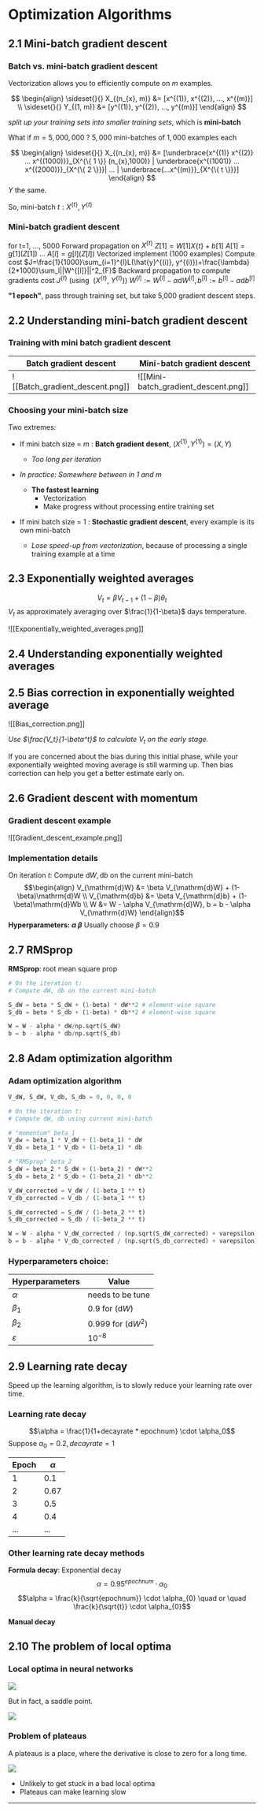 # Optimization Algorithms

## 2.1 Mini-batch gradient descent

### Batch vs. mini-batch gradient descent

Vectorization allows you to efficiently compute on $m$ examples.

$$
\begin{align}
\sideset{}{} X_{(n_{x}, m)} &= [x^{(1)}, x^{(2)}, ..., x^{(m)}] \\
\sideset{}{} Y_{(1, m)} &= [y^{(1)}, y^{(2)}, ..., y^{(m)}]
\end{align}
$$

*split up your training sets into smaller training sets*, which is **mini-batch**

What if $m=5,000,000$ ?
	$5,000$ mini-batches of $1,000$ examples each

$$
\begin{align}
\sideset{}{} X_{(n_{x}, m)} &= [\underbrace{x^{(1)} x^{(2)} ... x^{(1000)}}_{X^{\{ 1 \}} (n_{x},1000)} | \underbrace{x^{(1001)} ... x^{(2000)}}_{X^{\{ 2 \}}}| ... | \underbrace{...x^{(m)}}_{X^{\{ t \}}}]
\end{align}
$$
$Y$ the same.

So, mini-batch $t: X^{\{t\}}, Y^{\{ t\}}$

### Mini-batch gradient descent

for t=1, ..., 5000
	Forward propagation on $X^{\{t\}}$
	$Z[1] = W[1]X\{t\} + b[1]$
	$A[1] = g[1](Z[1])$
	 ...
	$A[l] = g[l](Z[l])$
Vectorized implement (1000 examples)
Compute cost  $J=\frac{1}{1000}\sum_{i=1}^{l}L(\hat{y}^{(i)}, y^{(i)})+\frac{\lambda}{2*1000}\sum_l||W^{[l]}||^2_{F}$
Backward propagation to compute gradients cost $J^{\{t\}}$ (using $\ (X^{\{t\}}$, $Y^{\{t\}}$))
	$W^{[l]} := W^{[l]} - \alpha \mathrm{d}W^{[l]}, b^{[l]} := b^{[l]} - \alpha \mathrm{d}b^{[l]}$

**"1 epoch"**, pass through training set, but take 5,000 gradient descent steps.


## 2.2 Understanding mini-batch gradient descent

### Training with mini batch gradient descent

| Batch gradient descent          | Mini-batch gradient descent          |
| ------------------------------- | ------------------------------------ |
| ![[Batch_gradient_descent.png]] | ![[Mini-batch_gradient_descent.png]] |
 
### Choosing your mini-batch size

Two extremes: 
- If mini batch size = $m$ : **Batch gradient desent**, $(X^{\{1\}}, Y^{\{1\}}) = (X, Y)$
	- *Too long per iteration*

- *In practice: Somewhere between in 1 and m*
	- **The fastest learning**
		- Vectorization
		- Make progress without processing entire training set

- If mini batch size = $1$ : **Stochastic gradient descent**, every example is its own mini-batch
	- *Lose speed-up from vectorization*, because of processing a single training example at a time


## 2.3 Exponentially weighted averages

$$V_{t} = \beta V_{t-1} + (1-\beta)\theta_t$$
$V_t$ as approximately averaging over $\frac{1}{1-\beta}$ days temperature.

![[Exponentially_weighted_averages.png]]


## 2.4 Understanding exponentially weighted averages


## 2.5 Bias correction in exponentially weighted average

![[Bias_correction.png]]

*Use $\frac{V_t}{1-\beta^t}$ to calculate $V_t$ on the early stage.*

If you are concerned about the bias during this initial phase, while your exponentially weighted moving average is still warming up. Then bias correction can help you get a better estimate early on.


## 2.6 Gradient descent with momentum

### Gradient descent example

![[Gradient_descent_example.png]]

### Implementation details

On iteration $t$:
	Compute $\mathrm{d}W, \mathrm{d}b$ on the current mini-batch
	$$\begin{align}
		V_{\mathrm{d}W} &= \beta V_{\mathrm{d}W} + (1-\beta)\mathrm{d}W \\
		V_{\mathrm{d}b} &= \beta V_{\mathrm{d}b} + (1-\beta)\mathrm{d}Wb \\
		W &= W - \alpha V_{\mathrm{d}W}, b = b - \alpha V_{\mathrm{d}W}
	\end{align}$$
**Hyperparameters: $\alpha$ $\beta$** 
Usually choose $\beta = 0.9$


## 2.7 RMSprop

**RMSprop**: root mean square prop

```Python
# On the iteration t:
# Compute dW, db on the current mini-batch	

S_dW = beta * S_dW + (1-beta) * dW**2 # element-wise square
S_db = beta * S_db + (1-beta) * db**2 # element-wise square

W = W - alpha * dW/np.sqrt(S_dW)
b = b - alpha * db/np.sqrt(S_db)
```


## 2.8 Adam optimization algorithm

### Adam optimization algorithm

```Python
V_dW, S_dW, V_db, S_db = 0, 0, 0, 0

# On the iteration t:
# Compute dW, db using current mini-batch

# "momentum" beta_1
V_dw = beta_1 * V_dW + (1-beta_1) * dW
V_db = beta_1 * V_db + (1-beta_1) * db

# "RMSprop" beta_2
S_dW = beta_2 * S_dW + (1-beta_2) * dW**2
S_db = beta_2 * S_db + (1-beta_2) * db**2

V_dW_corrected = V_dW / (1-beta_1 ** t)
V_db_corrected = V_db / (1-beta_1 ** t)

S_dW_corrected = S_dW / (1-beta_2 ** t)
S_db_corrected = S_db / (1-beta_2 ** t)

W = W - alpha * V_dW_corrected / (np.sqrt(S_dW_corrected) + varepsilon)
b = b - alpha * V_db_corrected / (np.sqrt(S_db_corrected) + varepsilon)
```

### Hyperparameters choice:

| Hyperparameters | Value                       |
| --------------- | --------------------------- |
| $\alpha$        | needs to be tune            |
| $\beta_1$       | 0.9 for ($\mathrm{d}W$)     |
| $\beta_2$       | 0.999 for ($\mathrm{d}W^2$) |
| $\varepsilon$   | $10^{-8}$                            |


## 2.9 Learning rate decay

Speed up the learning algorithm, is to slowly reduce your learning rate over time.

### Learning rate decay

$$\alpha = \frac{1}{1+decayrate * epochnum} \cdot \alpha_0$$
Suppose $\alpha_{0}=0.2,decayrate=1$

| Epoch | $\alpha$ |
| ----- | -------- |
| 1     | 0.1      |
| 2     | 0.67     |
| 3     | 0.5      |
| 4     | 0.4      |
| ...   | ...         |

### Other learning rate decay methods

**Formula decay**:
Exponential decay
$$\alpha = 0.95^{epochnum} \cdot \alpha_{0}$$
$$\alpha = \frac{k}{\sqrt{epochnum}} \cdot \alpha_{0} \quad or \quad \frac{k}{\sqrt{t}} \cdot \alpha_{0}$$

**Manual decay**


## 2.10 The problem of local optima

### Local optima in neural networks

![](Local-optima.png)

But in fact, a saddle point.

![](Saddle_points.png)

### Problem of plateaus

A plateaus is a place, where the derivative is close to zero for a long time.

![](Problem_plateaus.png)

- Unlikely to get stuck in a bad local optima
- Plateaus can make learning slow

---
